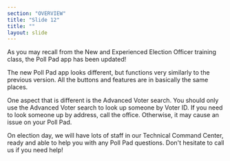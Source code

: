 ```yaml
---
section: "OVERVIEW"
title: "Slide 12"
title: ""
layout: slide
---
```


As you may recall from the New and Experienced Election Officer training class, the Poll Pad app has been updated!

The new Poll Pad app looks different, but functions very similarly to the previous version. All the buttons and features are in basically the same places.

One aspect that is different is the Advanced Voter search. You should only use the Advanced Voter search to look up someone by Voter ID. If you need to look someone up by address, call the office. Otherwise, it may cause an issue on your Poll Pad.

On election day, we will have lots of staff in our Technical Command Center, ready and able to help you with any Poll Pad questions. Don't hesitate to call us if you need help!




